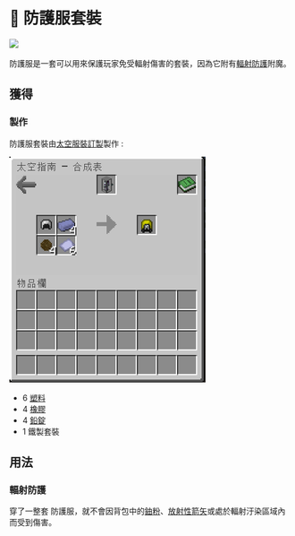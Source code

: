 # 👘 防護服套裝

![](https://camo.githubusercontent.com/1d495659fa43363373ee593ff72c51720661c1ea3a0b1108fb6e72eb1b02ee0f/68747470733a2f2f692e696d6775722e636f6d2f58306450507a382e706e67)

防護服是一套可以用來保護玩家免受輻射傷害的套裝，因為它附有[輻射防護](../enchant/Hazmat.md)附魔。

## 獲得

### 製作

防護服套裝由[太空服裝訂製](../item/suit-fabricator.md)製作 :&#x20;

![](<../.gitbook/assets/image (234) (1).png>)

* 6 [塑料](../item/Plastic.md)
* 4 [橡膠](../item/Rubber.md)
* 4 [鉛錠](Lead-Ingot.md)
* 1 鐵製套裝

## 用法

### 輻射防護

穿了一整套 防護服，就不會因背包中的[鈾粉](../item/uranium-dust.md)、[放射性箭矢](../item/Radioactive-Arrow.md)或處於輻射汙染區域內而受到傷害。
